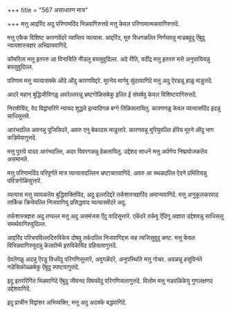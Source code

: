 +++
title = "567 असाधारण मात्र"

+++
मत्तु आद्दरिंद अदु परिणामदिंद भिन्नवागिरुत्तदॆ मत्तु केवल परिणामात्मकवागिरुत्तदॆ.

मत्तु एकैक विशिष्ट कारणवॆंदरॆ व्याप्तिय व्यत्यास. आद्दरिंद, मूरु विधगळल्लि निर्णयवन्नु माडबहुदु ऎंबुदु न्यायशास्त्रज्ञर अभिप्रायवागिदॆ.

कौमरिला मत्तु इतररु आ विनायिति नीडलु बयसुवुदिल्ल. अदे रीति, वदींद्र मत्तु इतररु मत्तॆ अनुयायियन्नु बयसुवुदिल्ल.

परिणाम मत्तु व्यत्यासक्कॆ ऒंदे ऒंदु कारणविद्दरॆ. मूरनॆय मार्गवु सुंदरवागिदॆ मत्तु अदु ऎरडन्नू हाळु माडुत्तदॆ.

आदरॆ महान् बुद्धिजीविगळु अवरॆल्लरन्नू भ्रष्टगॊळिसबेकु इल्लि ई संघर्षवु केवल विशिष्टवागिरुत्तदॆ.

निराशॆयिंद, वेद विद्वांसरिगॆ न्यायद शुद्धतॆ इत्यादिगळ बग्गॆ तिळिसलायितु. कारणगळु केवल व्यत्यासदिंद इदन्नु साधिसुत्तवॆ.

आरंभदल्लि अवनन्नु पूजिसिदरॆ, अवरु एनु बेकादरू माडुत्तारॆ. कारणवन्नु मुरियुवल्लि हॊरॆय मूरने ऒंदु भाग कडिमॆयागुत्तदॆ.

मत्तु पुरावॆ वादद आरंभदल्लि, अदर विवरगळन्नु हेळलायितु. उद्देशद साधनॆ मत्तु अर्पणॆय निष्प्रयोजकतॆय असमानतॆ.

मत्तु परिणामदिंद परिपूर्णतॆ मात्र व्यत्यासदल्लिन भ्रष्टाचारवागिदॆ. अवरु आ स्थळदल्लि ऐदने प्रमितियन्नु पवित्रगॊळिसुत्तारॆ.

व्यत्यास मत्तु व्यापकतॆय बुद्धिशक्तियिंद, अदु इल्लदिद्दरॆ तर्कशास्त्रज्ञरिंद अमान्यवागिदॆ. मत्तु अनुकूलकरवाद तार्किक क्रियॆयल्लि निजवागियू प्रसिद्धवाद व्यत्यासवॆंदरॆ अदु.

तर्कशास्त्रज्ञरु अदु तप्पल्ल मत्तु अदु असमंजस ऎंदु वादिसुत्तारॆ. एकॆंदरॆ तर्कवु ऎंदिगू अज्ञात उद्देशवन्नु साधिसलु समर्थवागिरुवुदिल्ल.

आद्दरिंद परिचयविल्लदिरुविकॆय दोषवु तर्कदल्लि निजवागिद्दरू सह त्यजिसुवुदु कष्ट. मत्तु केवल विभिन्नवागिरुवुदन्नु कॆलवॊम्मॆ इरुविकॆयिंद ग्रहिसलागुत्तदॆ.

देवतॆगळु अदन्नु ऎरडु विधवॆंदु परिगणिसुत्तारॆ, अवुगळॆंदरॆ, अनुपस्थिति मत्तु गोचर. अवळन्नु हसुविनंतॆ नडॆसिकॊळ्ळबेकु ऎंबुदु स्पष्टवागुत्तदॆ.

इदु इतररिगिंत भिन्नवागिदॆ ऎंबुदु जीवनद विषयवॆंदु परिगणिसलागुत्तदॆ. विलोम मत्तु नडवळिकॆयु गुणलक्षणद उद्देशवागिदॆ.

इदु प्राचीन विद्वांसर अभिव्यक्ति, मत्तु अदु अदक्कॆ बद्धवागिदॆ.

